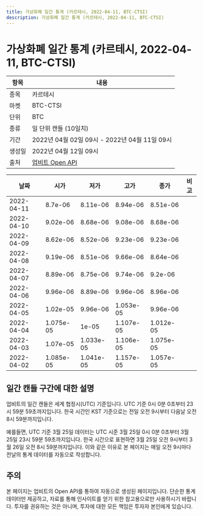 ```yaml
---
title: 가상화폐 일간 통계 (카르테시, 2022-04-11, BTC-CTSI)
description: 가상화폐 일간 통계 (카르테시, 2022-04-11, BTC-CTSI)
---
```



가상화폐 일간 통계 (카르테시, 2022-04-11, BTC-CTSI)
===

|항목|내용|
|--|--|
|종목|카르테시|
|마켓|BTC-CTSI|
|단위|BTC|
|종류|일 단위 캔들 (10일치)|
|기간|2022년 04월 02일 09시 - 2022년 04월 11일 09시|
|생성일|2022년 04월 12일 09시|
|출처|[업비트 Open API](https://docs.upbit.com)|


|날짜|시가|저가|고가|종가|비고|
|--|--|--|--|--|--|
|2022-04-11|8.7e-06|8.11e-06|8.94e-06|8.51e-06|    |
|2022-04-10|9.02e-06|8.68e-06|9.08e-06|8.68e-06|    |
|2022-04-09|8.62e-06|8.52e-06|9.23e-06|9.23e-06|    |
|2022-04-08|9.19e-06|8.51e-06|9.66e-06|8.64e-06|    |
|2022-04-07|8.89e-06|8.75e-06|9.74e-06|9.2e-06|    |
|2022-04-06|9.96e-06|8.89e-06|9.96e-06|8.96e-06|    |
|2022-04-05|1.02e-05|9.96e-06|1.053e-05|9.96e-06|    |
|2022-04-04|1.075e-05|1e-05|1.107e-05|1.012e-05|    |
|2022-04-03|1.07e-05|1.033e-05|1.106e-05|1.075e-05|    |
|2022-04-02|1.085e-05|1.041e-05|1.157e-05|1.057e-05|    |


일간 캔들 구간에 대한 설명
---


업비트의 일간 캔들은 세계 협정시(UTC) 기준입니다. 
UTC 기준 0시 0분 0초부터 23시 59분 59초까지입니다. 
한국 시간인 KST 기준으로는 전일 오전 9시부터 다음날 오전 8시 59분까지입니다. 


예를들면, UTC 기준 3월 25일 데이터는 UTC 시준 3월 25일 0시 0분 0초부터 3월 25일 23시 59분 59초까지입니다. 
한국 시간으로 표현하면 3월 25일 오전 9시부터 3월 26일 오전 8시 59분까지입니다. 
이와 같은 이유로 본 페이지는 매일 오전 9시마다 전날의 통계 데이터를 자동으로 작성합니다. 


주의
---


본 페이지는 업비트의 Open API를 통하여 자동으로 생성된 페이지입니다. 
단순한 통계 데이터만 제공하고, 자료를 통해 인사이트를 얻기 위한 참고용으로만 사용하시기 바랍니다. 
투자를 권유하는 것은 아니며, 투자에 대한 모든 책임은 투자자 본인에게 있습니다. 
